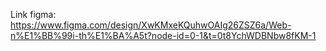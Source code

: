 Link figma: https://www.figma.com/design/XwKMxeKQuhwOAIg26ZSZ6a/Web-n%E1%BB%99i-th%E1%BA%A5t?node-id=0-1&t=0t8YchWDBNbw8fKM-1
